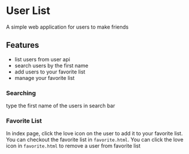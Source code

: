 # User List

A simple web application for users to make friends

## Features

- list users from user api
- search users by the first name
- add users to your favorite list
- manage your favorite list

### Searching

type the first name of the users in search bar

### Favorite List

In index page, click the love icon on the user to add it to your favorite list.
You can checkout the favorite list in `favorite.html`.
You can click the love icon in `favorite.html` to remove a user from favorite list
